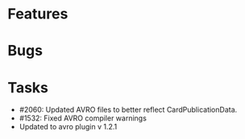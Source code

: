 # Features


# Bugs



# Tasks

* #2060: Updated AVRO files to better reflect CardPublicationData.
* #1532: Fixed AVRO compiler warnings
* Updated to avro plugin v 1.2.1



